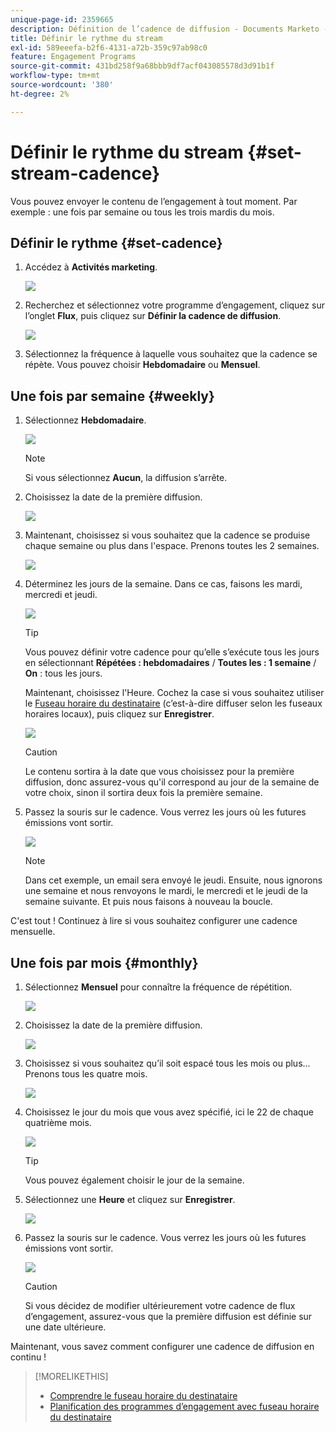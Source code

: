 ```yaml
---
unique-page-id: 2359665
description: Définition de l’cadence de diffusion - Documents Marketo - Documentation du produit
title: Définir le rythme du stream
exl-id: 589eeefa-b2f6-4131-a72b-359c97ab98c0
feature: Engagement Programs
source-git-commit: 431bd258f9a68bbb9df7acf043085578d3d91b1f
workflow-type: tm+mt
source-wordcount: '380'
ht-degree: 2%

---
```


# Définir le rythme du stream {#set-stream-cadence}

Vous pouvez envoyer le contenu de l’engagement à tout moment. Par exemple : une fois par semaine ou tous les trois mardis du mois.

## Définir le rythme {#set-cadence}

1. Accédez à **Activités marketing**.

   ![](assets/login-marketing-activities.png)

1. Recherchez et sélectionnez votre programme d’engagement, cliquez sur l’onglet **Flux**, puis cliquez sur **Définir la cadence de diffusion**.

   ![](assets/selectstreamcadence.jpg)

1. Sélectionnez la fréquence à laquelle vous souhaitez que la cadence se répète. Vous pouvez choisir **Hebdomadaire** ou **Mensuel**.

## Une fois par semaine {#weekly}

1. Sélectionnez **Hebdomadaire**.

   ![](assets/image2017-12-5-14-3a9-3a43.png)

   >[!NOTE]
   >
   >Si vous sélectionnez **Aucun**, la diffusion s’arrête.

1. Choisissez la date de la première diffusion.

   ![](assets/image2017-12-5-14-3a10-3a17.png)

1. Maintenant, choisissez si vous souhaitez que la cadence se produise chaque semaine ou plus dans l&#39;espace. Prenons toutes les 2 semaines.

   ![](assets/image2017-12-5-14-3a10-3a56.png)

1. Déterminez les jours de la semaine. Dans ce cas, faisons les mardi, mercredi et jeudi.

   ![](assets/image2017-12-5-14-3a12-3a29.png)

   >[!TIP]
   >
   >Vous pouvez définir votre cadence pour qu’elle s’exécute tous les jours en sélectionnant **Répétées : hebdomadaires** / **Toutes les : 1 semaine** / **On** : tous les jours.

   Maintenant, choisissez l&#39;Heure. Cochez la case si vous souhaitez utiliser le [Fuseau horaire du destinataire](/help/marketo/product-docs/email-marketing/drip-nurturing/engagement-program-streams/set-stream-cadence/schedule-engagement-programs-with-recipient-time-zone.md) (c’est-à-dire diffuser selon les fuseaux horaires locaux), puis cliquez sur **Enregistrer**.

   ![](assets/image2017-12-5-14-3a20-3a11.png)

   >[!CAUTION]
   >
   >Le contenu sortira à la date que vous choisissez pour la première diffusion, donc assurez-vous qu&#39;il correspond au jour de la semaine de votre choix, sinon il sortira deux fois la première semaine.

1. Passez la souris sur le cadence. Vous verrez les jours où les futures émissions vont sortir.

   ![](assets/image2017-12-5-14-3a17-3a29.png)

   >[!NOTE]
   >
   >Dans cet exemple, un email sera envoyé le jeudi. Ensuite, nous ignorons une semaine et nous renvoyons le mardi, le mercredi et le jeudi de la semaine suivante. Et puis nous faisons à nouveau la boucle.

C&#39;est tout ! Continuez à lire si vous souhaitez configurer une cadence mensuelle.

## Une fois par mois {#monthly}

1. Sélectionnez **Mensuel** pour connaître la fréquence de répétition.

   ![](assets/image2014-9-15-16-3a30-3a15.png)

1. Choisissez la date de la première diffusion.

   ![](assets/image2014-9-15-16-3a30-3a11.png)

1. Choisissez si vous souhaitez qu’il soit espacé tous les mois ou plus... Prenons tous les quatre mois.

   ![](assets/image2014-9-15-16-3a30-3a7.png)

1. Choisissez le jour du mois que vous avez spécifié, ici le 22 de chaque quatrième mois.

   ![](assets/image2014-9-15-16-3a29-3a51.png)

   >[!TIP]
   >
   >Vous pouvez également choisir le jour de la semaine.

1. Sélectionnez une **Heure** et cliquez sur **Enregistrer**.

   ![](assets/image2014-9-15-16-3a29-3a42.png)

1. Passez la souris sur le cadence. Vous verrez les jours où les futures émissions vont sortir.

   ![](assets/image2014-9-15-16-3a29-3a38.png)

   >[!CAUTION]
   >
   >Si vous décidez de modifier ultérieurement votre cadence de flux d’engagement, assurez-vous que la première diffusion est définie sur une date ultérieure.

Maintenant, vous savez comment configurer une cadence de diffusion en continu !

>[!MORELIKETHIS]
>
>* [Comprendre le fuseau horaire du destinataire](/help/marketo/product-docs/email-marketing/email-programs/email-program-actions/scheduling-with-recipient-time-zone/understanding-recipient-time-zone.md)
>* [Planification des programmes d’engagement avec fuseau horaire du destinataire](/help/marketo/product-docs/email-marketing/drip-nurturing/engagement-program-streams/set-stream-cadence/schedule-engagement-programs-with-recipient-time-zone.md)
